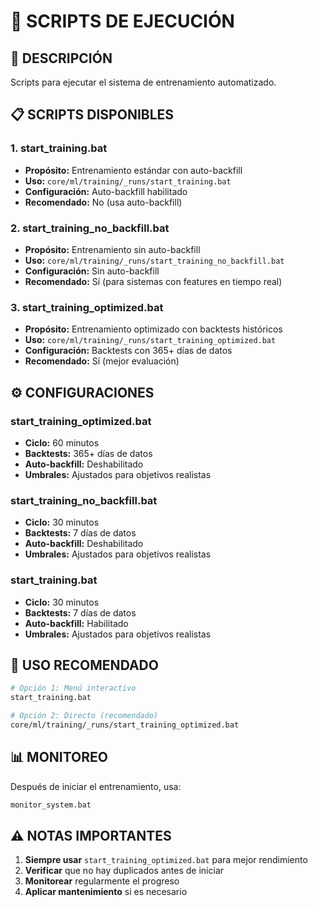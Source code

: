 # 🚀 SCRIPTS DE EJECUCIÓN

## 🎯 **DESCRIPCIÓN**
Scripts para ejecutar el sistema de entrenamiento automatizado.

## 📋 **SCRIPTS DISPONIBLES**

### **1. start_training.bat**
- **Propósito:** Entrenamiento estándar con auto-backfill
- **Uso:** `core/ml/training/_runs/start_training.bat`
- **Configuración:** Auto-backfill habilitado
- **Recomendado:** No (usa auto-backfill)

### **2. start_training_no_backfill.bat**
- **Propósito:** Entrenamiento sin auto-backfill
- **Uso:** `core/ml/training/_runs/start_training_no_backfill.bat`
- **Configuración:** Sin auto-backfill
- **Recomendado:** Sí (para sistemas con features en tiempo real)

### **3. start_training_optimized.bat**
- **Propósito:** Entrenamiento optimizado con backtests históricos
- **Uso:** `core/ml/training/_runs/start_training_optimized.bat`
- **Configuración:** Backtests con 365+ días de datos
- **Recomendado:** Sí (mejor evaluación)

## ⚙️ **CONFIGURACIONES**

### **start_training_optimized.bat**
- **Ciclo:** 60 minutos
- **Backtests:** 365+ días de datos
- **Auto-backfill:** Deshabilitado
- **Umbrales:** Ajustados para objetivos realistas

### **start_training_no_backfill.bat**
- **Ciclo:** 30 minutos
- **Backtests:** 7 días de datos
- **Auto-backfill:** Deshabilitado
- **Umbrales:** Ajustados para objetivos realistas

### **start_training.bat**
- **Ciclo:** 30 minutos
- **Backtests:** 7 días de datos
- **Auto-backfill:** Habilitado
- **Umbrales:** Ajustados para objetivos realistas

## 🚀 **USO RECOMENDADO**

```bash
# Opción 1: Menú interactivo
start_training.bat

# Opción 2: Directo (recomendado)
core/ml/training/_runs/start_training_optimized.bat
```

## 📊 **MONITOREO**

Después de iniciar el entrenamiento, usa:
```bash
monitor_system.bat
```

## ⚠️ **NOTAS IMPORTANTES**

1. **Siempre usar** `start_training_optimized.bat` para mejor rendimiento
2. **Verificar** que no hay duplicados antes de iniciar
3. **Monitorear** regularmente el progreso
4. **Aplicar mantenimiento** si es necesario
